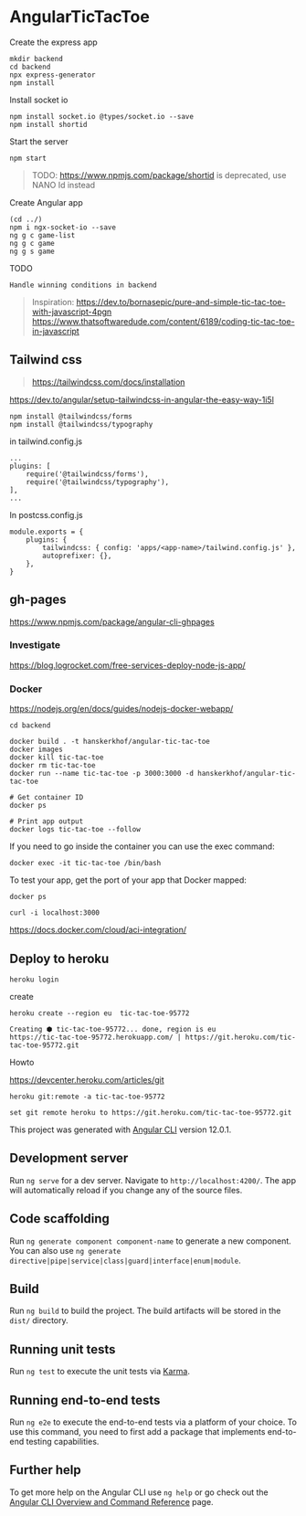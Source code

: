 # AngularTicTacToe

Create the express app

    mkdir backend
    cd backend
    npx express-generator
    npm install

Install socket io

    npm install socket.io @types/socket.io --save
    npm install shortid

Start the server

    npm start

> TODO: https://www.npmjs.com/package/shortid is deprecated, use NANO Id instead

Create Angular app

    (cd ../)
    npm i ngx-socket-io --save
    ng g c game-list
    ng g c game
    ng g s game

TODO

    Handle winning conditions in backend

> Inspiration: https://dev.to/bornasepic/pure-and-simple-tic-tac-toe-with-javascript-4pgn 
> https://www.thatsoftwaredude.com/content/6189/coding-tic-tac-toe-in-javascript

## Tailwind css

> https://tailwindcss.com/docs/installation

https://dev.to/angular/setup-tailwindcss-in-angular-the-easy-way-1i5l

    npm install @tailwindcss/forms 
    npm install @tailwindcss/typography

in tailwind.config.js

    ...
    plugins: [
        require('@tailwindcss/forms'),
        require('@tailwindcss/typography'),
    ],
    ...

In postcss.config.js

    module.exports = {
        plugins: {
            tailwindcss: { config: 'apps/<app-name>/tailwind.config.js' },
            autoprefixer: {},
        },
    }

## gh-pages

https://www.npmjs.com/package/angular-cli-ghpages

### Investigate
https://blog.logrocket.com/free-services-deploy-node-js-app/

### Docker

https://nodejs.org/en/docs/guides/nodejs-docker-webapp/
    
    cd backend

    docker build . -t hanskerkhof/angular-tic-tac-toe
    docker images
    docker kill tic-tac-toe
    docker rm tic-tac-toe
    docker run --name tic-tac-toe -p 3000:3000 -d hanskerkhof/angular-tic-tac-toe
    
    # Get container ID
    docker ps

    # Print app output
    docker logs tic-tac-toe --follow

If you need to go inside the container you can use the exec command:

    docker exec -it tic-tac-toe /bin/bash

To test your app, get the port of your app that Docker mapped:

    docker ps

    curl -i localhost:3000

https://docs.docker.com/cloud/aci-integration/

## Deploy to heroku

    heroku login
    
create

    heroku create --region eu  tic-tac-toe-95772
    
    Creating ⬢ tic-tac-toe-95772... done, region is eu
    https://tic-tac-toe-95772.herokuapp.com/ | https://git.heroku.com/tic-tac-toe-95772.git

Howto

https://devcenter.heroku.com/articles/git


    heroku git:remote -a tic-tac-toe-95772

    set git remote heroku to https://git.heroku.com/tic-tac-toe-95772.git

This project was generated with [Angular CLI](https://github.com/angular/angular-cli) version 12.0.1.

## Development server

Run `ng serve` for a dev server. Navigate to `http://localhost:4200/`. The app will automatically reload if you change any of the source files.

## Code scaffolding

Run `ng generate component component-name` to generate a new component. You can also use `ng generate directive|pipe|service|class|guard|interface|enum|module`.

## Build

Run `ng build` to build the project. The build artifacts will be stored in the `dist/` directory.

## Running unit tests

Run `ng test` to execute the unit tests via [Karma](https://karma-runner.github.io).

## Running end-to-end tests

Run `ng e2e` to execute the end-to-end tests via a platform of your choice. To use this command, you need to first add a package that implements end-to-end testing capabilities.

## Further help

To get more help on the Angular CLI use `ng help` or go check out the [Angular CLI Overview and Command Reference](https://angular.io/cli) page.
